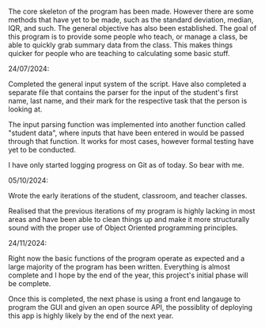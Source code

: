 The core skeleton of the program has been made. However there are some methods that have yet to be made, such as the standard deviation, median, IQR, and such. The general objective has also been established. The goal of this program is to provide some people who teach, or manage a class, be able to quickly grab summary data from the class. This makes things quicker for people who are teaching to calculating some basic stuff.

24/07/2024:

Completed the general input system of the script. Have also completed a separate file that contains the parser for the input of the student's first name, last name, and their mark for the respective task that the person is looking at.

The input parsing function was implemented into another function called "student data", where inputs that have been entered in would be passed through that function. It works for most cases, however formal testing have yet to be conducted.

I have only started logging progress on Git as of today. So bear with me.


05/10/2024:

Wrote the early iterations of the student, classroom, and teacher classes. 

Realised that the previous iterations of my program is highly lacking in most areas and have been able to clean things up and make it more structurally sound with the proper use of 
Object Oriented programming principles.


24/11/2024:

Right now the basic functions of the program operate as expected and a large majority of the program has been written. Everything is almost complete and I hope by the end of the year, this project's initial phase will be complete. 

Once this is completed, the next phase is using a front end langauge to program the GUI and given an open source API, the possiblity of deploying this app is highly likely by the end of the next year.